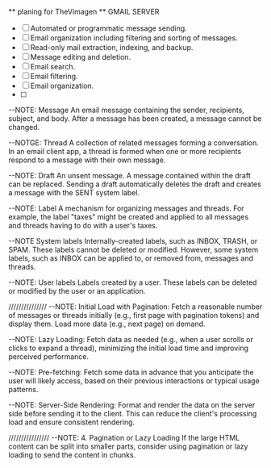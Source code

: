 ** planing for TheVimagen ** GMAIL SERVER

- [ ] Automated or programmatic message sending.
- [ ] Email organization including filtering and sorting of messages.
- [ ] Read-only mail extraction, indexing, and backup.
- [ ] Message editing and deletion.
- [ ] Email search.
- [ ] Email filtering.
- [ ] Email organization.
- [ ]

--NOTE: Message
An email message containing the sender, recipients, subject, and body. After a message has been created, a message cannot be changed.

--NOTGE: Thread
A collection of related messages forming a conversation. In an email client app, a thread is formed when one or more recipients respond to a message with their own message.

--NOTE: Draft
An unsent message. A message contained within the draft can be replaced. Sending a draft automatically deletes the draft and creates a message with the SENT system label.

--NOTE: Label
A mechanism for organizing messages and threads. For example, the label "taxes" might be created and applied to all messages and threads having to do with a user's taxes.

--NOTE System labels
Internally-created labels, such as INBOX, TRASH, or SPAM. These labels cannot be deleted or modified. However, some system labels, such as INBOX can be applied to, or removed from, messages and threads.

--NOTE: User labels
Labels created by a user. These labels can be deleted or modified by the user or an application.

///////////////
--NOTE: Initial Load with Pagination: Fetch a reasonable number of messages or threads initially (e.g., first page with pagination tokens) and display them. Load more data (e.g., next page) on demand.

--NOTE: Lazy Loading: Fetch data as needed (e.g., when a user scrolls or clicks to expand a thread), minimizing the initial load time and improving perceived performance.

--NOTE: Pre-fetching: Fetch some data in advance that you anticipate the user will likely access, based on their previous interactions or typical usage patterns.

--NOTE: Server-Side Rendering: Format and render the data on the server side before sending it to the client. This can reduce the client's processing load and ensure consistent rendering.

////////////////
--NOTE: 4. Pagination or Lazy Loading
If the large HTML content can be split into smaller parts, consider using pagination or lazy loading to send the content in chunks.

